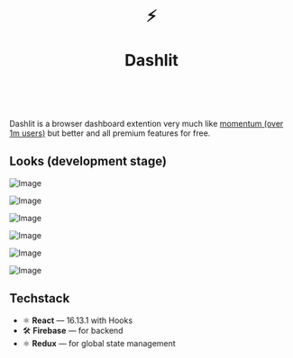 <div align="center">
  <h1>
    <br/>
    <br/>
    ⚡️
    <br />
    <br />
    Dashlit
    <br />
    <br />
    <br />
  </h1>
  <sup>
</div>

Dashlit is a browser dashboard extention very much like [momentum (over 1m users)](https://momentumdash.com/) but better and all premium features for free. 

## Looks (development stage)
  
![Image](https://github.com/pratik-codes/Dashlit/blob/feature/settings-background/screenshots/ss-v2/homepage.png)
  
![Image](https://github.com/pratik-codes/Dashlit/blob/feature/settings-background/screenshots/ss-v2/settings.png)
  
![Image](https://github.com/pratik-codes/Dashlit/blob/feature/settings-background/screenshots/ss-v2/add_quotes.png)
  
![Image](https://github.com/pratik-codes/Dashlit/blob/feature/settings-background/screenshots/ss-v2/upload_picture.png)

![Image](https://github.com/pratik-codes/Dashlit/blob/feature/settings-background/screenshots/ss-v2/pciture_crop.png)
  
![Image](https://github.com/pratik-codes/Dashlit/blob/feature/settings-background/screenshots/ss-v2/auth.png)


     
  
## Techstack

- ⚛ **React** — 16.13.1 with Hooks
- 🛠 **Firebase** — for backend
- ⚛ **Redux** — for global state management



<!-- <p align="center">
  <a href="https://twitter.com/hullistudio"><strong>🐦 Twitter</strong></a> &mdash; <a href="https://github.com/hullistudio"><strong>👨🏻‍💻 GitHub</strong></a> &mdash; <a href="https://hulli.studio"><strong>🌎 Website</strong></a>
  <br />
</p> -->

<br />
<br />
<br />
